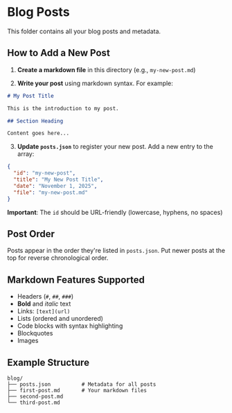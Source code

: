 # Blog Posts

This folder contains all your blog posts and metadata.

## How to Add a New Post

1. **Create a markdown file** in this directory (e.g., `my-new-post.md`)

2. **Write your post** using markdown syntax. For example:

```markdown
# My Post Title

This is the introduction to my post.

## Section Heading

Content goes here...
```

3. **Update `posts.json`** to register your new post. Add a new entry to the array:

```json
{
  "id": "my-new-post",
  "title": "My New Post Title",
  "date": "November 1, 2025",
  "file": "my-new-post.md"
}
```

**Important**: The `id` should be URL-friendly (lowercase, hyphens, no spaces)

## Post Order

Posts appear in the order they're listed in `posts.json`. Put newer posts at the top for reverse chronological order.

## Markdown Features Supported

- Headers (`#`, `##`, `###`)
- **Bold** and *italic* text
- Links: `[text](url)`
- Lists (ordered and unordered)
- Code blocks with syntax highlighting
- Blockquotes
- Images

## Example Structure

```
blog/
├── posts.json          # Metadata for all posts
├── first-post.md       # Your markdown files
├── second-post.md
└── third-post.md
```

